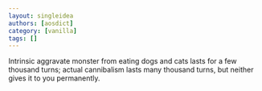 ```yaml
---
layout: singleidea
authors: [aosdict]
category: [vanilla]
tags: []
---
```

Intrinsic aggravate monster from eating dogs and cats lasts for a few thousand turns; actual cannibalism lasts many thousand turns, but neither gives it to you permanently.
